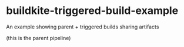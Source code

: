 # buildkite-triggered-build-example
An example showing parent + triggered builds sharing artifacts

(this is the parent pipeline)
